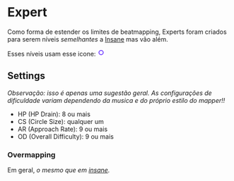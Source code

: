 Expert
=====================

Como forma de estender os limites de beatmapping, Experts foram criados para serem níveis *semelhantes* a [Insane](/wiki/Difficulties/osu!/Insane) mas vão além.

Esses níveis usam esse icone: ![Expert icon](/wiki/shared/diff/expert-s.png "Expert icon")

Settings
--------

*Observação: isso é apenas uma sugestão geral. As configurações de dificuldade variam dependendo da musica e do próprio estilo do mapper!!*

-   HP (HP Drain): 8 ou mais
-   CS (Circle Size): qualquer um
-   AR (Approach Rate): 9 ou mais
-   OD (Overall Difficulty): 9 ou mais

### Overmapping

Em geral, *o mesmo que em [insane](/wiki/Difficulties/osu!/Insane).*
